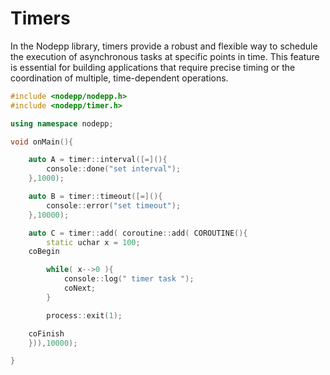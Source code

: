 # Timers

In the Nodepp library, timers provide a robust and flexible way to schedule the execution of asynchronous tasks at specific points in time. This feature is essential for building applications that require precise timing or the coordination of multiple, time-dependent operations.

```cpp
#include <nodepp/nodepp.h>
#include <nodepp/timer.h>

using namespace nodepp;

void onMain(){

    auto A = timer::interval([=](){
        console::done("set interval");
    },1000);

    auto B = timer::timeout([=](){
        console::error("set timeout");
    },10000);

    auto C = timer::add( coroutine::add( COROUTINE(){
        static uchar x = 100;
    coBegin

        while( x-->0 ){
            console::log(" timer task ");
            coNext;
        }

        process::exit(1);

    coFinish
    })),10000);

}
```
